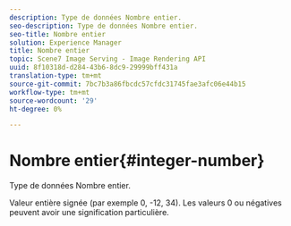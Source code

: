 ```yaml
---
description: Type de données Nombre entier.
seo-description: Type de données Nombre entier.
seo-title: Nombre entier
solution: Experience Manager
title: Nombre entier
topic: Scene7 Image Serving - Image Rendering API
uuid: 8f10318d-d284-43b6-8dc9-29999bff431a
translation-type: tm+mt
source-git-commit: 7bc7b3a86fbcdc57cfdc31745fae3afc06e44b15
workflow-type: tm+mt
source-wordcount: '29'
ht-degree: 0%

---
```



# Nombre entier{#integer-number}

Type de données Nombre entier.

Valeur entière signée (par exemple 0, -12, 34). Les valeurs 0 ou négatives peuvent avoir une signification particulière.
